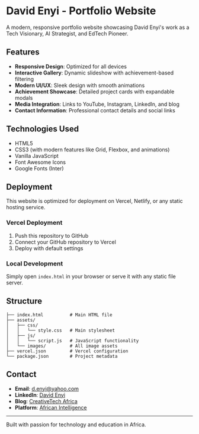 # David Enyi - Portfolio Website

A modern, responsive portfolio website showcasing David Enyi's work as a Tech Visionary, AI Strategist, and EdTech Pioneer.

## Features

- **Responsive Design**: Optimized for all devices
- **Interactive Gallery**: Dynamic slideshow with achievement-based filtering
- **Modern UI/UX**: Sleek design with smooth animations
- **Achievement Showcase**: Detailed project cards with expandable modals
- **Media Integration**: Links to YouTube, Instagram, LinkedIn, and blog
- **Contact Information**: Professional contact details and social links

## Technologies Used

- HTML5
- CSS3 (with modern features like Grid, Flexbox, and animations)
- Vanilla JavaScript
- Font Awesome Icons
- Google Fonts (Inter)

## Deployment

This website is optimized for deployment on Vercel, Netlify, or any static hosting service.

### Vercel Deployment

1. Push this repository to GitHub
2. Connect your GitHub repository to Vercel
3. Deploy with default settings

### Local Development

Simply open `index.html` in your browser or serve it with any static file server.

## Structure

```
├── index.html          # Main HTML file
├── assets/
│   ├── css/
│   │   └── style.css   # Main stylesheet
│   ├── js/
│   │   └── script.js   # JavaScript functionality
│   └── images/         # All image assets
├── vercel.json         # Vercel configuration
└── package.json        # Project metadata
```

## Contact

- **Email**: d.enyi@yahoo.com
- **LinkedIn**: [David Enyi](https://www.linkedin.com/in/david-enyi-06b8a7127/)
- **Blog**: [CreativeTech Africa](https://creativetechafrica.blog)
- **Platform**: [African Intelligence](https://www.africaninteligence.tech)

---

Built with passion for technology and education in Africa.

